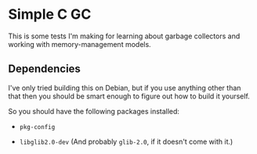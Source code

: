 # Simple C GC

This is some tests I'm making for learning about garbage collectors and
working with memory-management models.

## Dependencies

I've only tried building this on Debian, but if you use anything other than
that then you should be smart enough to figure out how to build it yourself.

So you should have the following packages installed:

* `pkg-config`

* `libglib2.0-dev` (And probably `glib-2.0`, if it doesn't come with it.)
